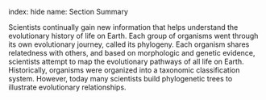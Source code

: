 index: hide
name: Section Summary

Scientists continually gain new information that helps understand the evolutionary history of life on Earth. Each group of organisms went through its own evolutionary journey, called its phylogeny. Each organism shares relatedness with others, and based on morphologic and genetic evidence, scientists attempt to map the evolutionary pathways of all life on Earth. Historically, organisms were organized into a taxonomic classification system. However, today many scientists build phylogenetic trees to illustrate evolutionary relationships.
